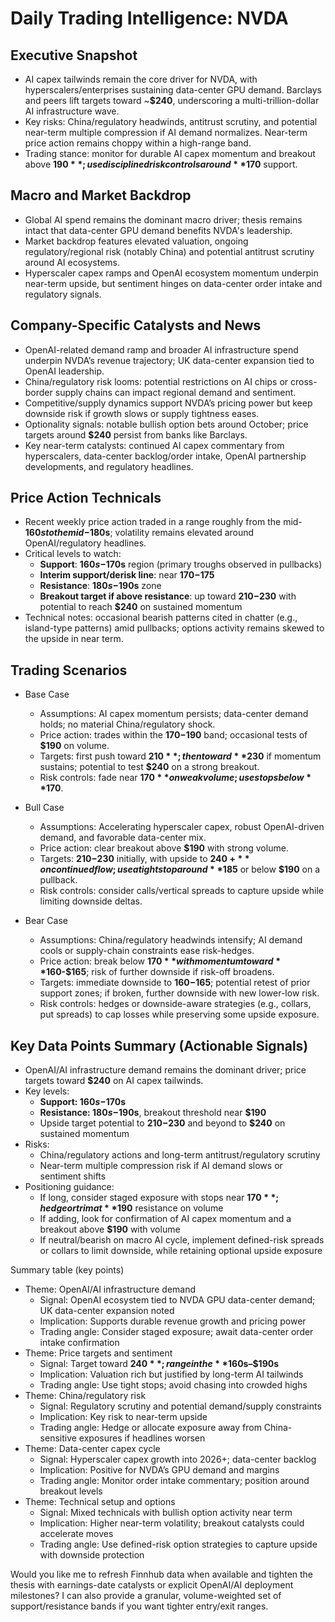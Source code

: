 # Daily Trading Intelligence: NVDA

## Executive Snapshot
- AI capex tailwinds remain the core driver for NVDA, with hyperscalers/enterprises sustaining data-center GPU demand. Barclays and peers lift targets toward ~**$240**, underscoring a multi-trillion-dollar AI infrastructure wave.
- Key risks: China/regulatory headwinds, antitrust scrutiny, and potential near-term multiple compression if AI demand normalizes. Near-term price action remains choppy within a high-range band.
- Trading stance: monitor for durable AI capex momentum and breakout above **$190**; use disciplined risk controls around **$170** support.

## Macro and Market Backdrop
- Global AI spend remains the dominant macro driver; thesis remains intact that data-center GPU demand benefits NVDA's leadership.
- Market backdrop features elevated valuation, ongoing regulatory/regional risk (notably China) and potential antitrust scrutiny around AI ecosystems.
- Hyperscaler capex ramps and OpenAI ecosystem momentum underpin near-term upside, but sentiment hinges on data-center order intake and regulatory signals.

## Company-Specific Catalysts and News
- OpenAI-related demand ramp and broader AI infrastructure spend underpin NVDA’s revenue trajectory; UK data-center expansion tied to OpenAI leadership.
- China/regulatory risk looms: potential restrictions on AI chips or cross-border supply chains can impact regional demand and sentiment.
- Competitive/supply dynamics support NVDA’s pricing power but keep downside risk if growth slows or supply tightness eases.
- Optionality signals: notable bullish option bets around October; price targets around **$240** persist from banks like Barclays.
- Key near-term catalysts: continued AI capex commentary from hyperscalers, data-center backlog/order intake, OpenAI partnership developments, and regulatory headlines.

## Price Action Technicals
- Recent weekly price action traded in a range roughly from the mid-**$160s to the mid-$180s**; volatility remains elevated around OpenAI/regulatory headlines.
- Critical levels to watch:
  - **Support**: **$160s-$170s** region (primary troughs observed in pullbacks)
  - **Interim support/derisk line**: near **$170-$175**
  - **Resistance**: **$180s-$190s** zone
  - **Breakout target if above resistance**: up toward **$210-$230** with potential to reach **$240** on sustained momentum
- Technical notes: occasional bearish patterns cited in chatter (e.g., island-type patterns) amid pullbacks; options activity remains skewed to the upside in near term.

## Trading Scenarios

- Base Case
  - Assumptions: AI capex momentum persists; data-center demand holds; no material China/regulatory shock.
  - Price action: trades within the **$170-$190** band; occasional tests of **$190** on volume.
  - Targets: first push toward **$210**; then toward **$230** if momentum sustains; potential to test **$240** on a strong breakout.
  - Risk controls: fade near **$170** on weak volume; use stops below **$170**.

- Bull Case
  - Assumptions: Accelerating hyperscaler capex, robust OpenAI-driven demand, and favorable data-center mix.
  - Price action: clear breakout above **$190** with strong volume.
  - Targets: **$210-$230** initially, with upside to **$240+** on continued flow; use a tight stop around **$185** or below **$190** on a pullback.
  - Risk controls: consider calls/vertical spreads to capture upside while limiting downside deltas.

- Bear Case
  - Assumptions: China/regulatory headwinds intensify; AI demand cools or supply-chain constraints ease risk-hedges.
  - Price action: break below **$170** with momentum toward **$160-$165**; risk of further downside if risk-off broadens.
  - Targets: immediate downside to **$160-$165**; potential retest of prior support zones; if broken, further downside with new lower-low risk.
  - Risk controls: hedges or downside-aware strategies (e.g., collars, put spreads) to cap losses while preserving some upside exposure.

## Key Data Points Summary (Actionable Signals)
- OpenAI/AI infrastructure demand remains the dominant driver; price targets toward **$240** on AI capex tailwinds.
- Key levels:
  - **Support: $160s-$170s**
  - **Resistance: $180s-$190s**, breakout threshold near **$190**
  - Upside target potential to **$210-$230** and beyond to **$240** on sustained momentum
- Risks:
  - China/regulatory actions and long-term antitrust/regulatory scrutiny
  - Near-term multiple compression risk if AI demand slows or sentiment shifts
- Positioning guidance:
  - If long, consider staged exposure with stops near **$170**; hedge or trim at **$190** resistance on volume
  - If adding, look for confirmation of AI capex momentum and a breakout above **$190** with volume
  - If neutral/bearish on macro AI cycle, implement defined-risk spreads or collars to limit downside, while retaining optional upside exposure

Summary table (key points)
- Theme: OpenAI/AI infrastructure demand
  - Signal: OpenAI ecosystem tied to NVDA GPU data-center demand; UK data-center expansion noted
  - Implication: Supports durable revenue growth and pricing power
  - Trading angle: Consider staged exposure; await data-center order intake confirmation
- Theme: Price targets and sentiment
  - Signal: Target toward **$240**; range in the **$160s–$190s**
  - Implication: Valuation rich but justified by long-term AI tailwinds
  - Trading angle: Use tight stops; avoid chasing into crowded highs
- Theme: China/regulatory risk
  - Signal: Regulatory scrutiny and potential demand/supply constraints
  - Implication: Key risk to near-term upside
  - Trading angle: Hedge or allocate exposure away from China-sensitive exposures if headlines worsen
- Theme: Data-center capex cycle
  - Signal: Hyperscaler capex growth into 2026+; data-center backlog
  - Implication: Positive for NVDA’s GPU demand and margins
  - Trading angle: Monitor order intake commentary; position around breakout levels
- Theme: Technical setup and options
  - Signal: Mixed technicals with bullish option activity near term
  - Implication: Higher near-term volatility; breakout catalysts could accelerate moves
  - Trading angle: Use defined-risk option strategies to capture upside with downside protection

Would you like me to refresh Finnhub data when available and tighten the thesis with earnings-date catalysts or explicit OpenAI/AI deployment milestones? I can also provide a granular, volume-weighted set of support/resistance bands if you want tighter entry/exit ranges.
